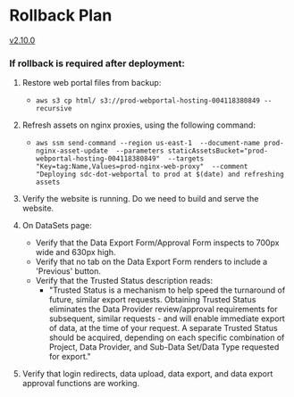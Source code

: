 # Rollback Plan

[v2.10.0](https://github.com/USDOT-SDC/sdc-dot-webportal/tree/2.10.0)


### If rollback is required after deployment:

1. Restore web portal files from backup:
   - `aws s3 cp html/ s3://prod-webportal-hosting-004118380849 --recursive`


2. Refresh assets on nginx proxies, using the following command:
   - `aws ssm send-command --region us-east-1 
     --document-name prod-nginx-asset-update 
     --parameters staticAssetsBucket="prod-webportal-hosting-004118380849" 
     --targets "Key=tag:Name,Values=prod-nginx-web-proxy" 
     --comment "Deploying sdc-dot-webportal to prod at $(date) and refreshing assets`
   

3. Verify the website is running.  Do we need to build and serve the website.


4. On DataSets page:
   - Verify that the Data Export Form/Approval Form inspects to 700px wide and 630px high.
   - Verify that no tab on the Data Export Form renders to include a 'Previous' button.
   - Verify that the Trusted Status description reads:
     - "Trusted Status is a mechanism to help speed the turnaround of future, similar export requests. Obtaining Trusted Status eliminates the Data Provider review/approval requirements for subsequent, similar requests - and will enable immediate export of data, at the time of your request.  A separate Trusted Status should be acquired, depending on each specific combination of Project, Data Provider, and Sub-Data Set/Data Type requested for export."


5. Verify that login redirects, data upload, data export, and data export approval functions are working.